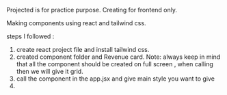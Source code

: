 Projected is for practice purpose. Creating for frontend only. 

Making components using react and tailwind css.

steps I followed :
1. create react project file and install tailwind css. 
2. created component folder and Revenue card.
Note:  always keep in mind that all the component should be created on full screen , when calling then we will give it grid. 
3. call the component in the app.jsx and give main style you want to give
4. 